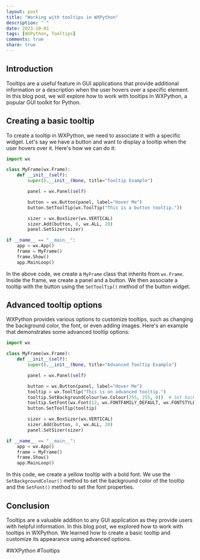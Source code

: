 ```yaml
---
layout: post
title: "Working with tooltips in WXPython"
description: " "
date: 2023-10-01
tags: [WXPython, Tooltips]
comments: true
share: true
---
```


## Introduction

Tooltips are a useful feature in GUI applications that provide additional information or a description when the user hovers over a specific element. In this blog post, we will explore how to work with tooltips in WXPython, a popular GUI toolkit for Python.

## Creating a basic tooltip

To create a tooltip in WXPython, we need to associate it with a specific widget. Let's say we have a button and want to display a tooltip when the user hovers over it. Here's how we can do it:

```python
import wx

class MyFrame(wx.Frame):
    def __init__(self):
        super().__init__(None, title="Tooltip Example")

        panel = wx.Panel(self)

        button = wx.Button(panel, label="Hover Me")
        button.SetToolTip(wx.ToolTip("This is a button tooltip."))

        sizer = wx.BoxSizer(wx.VERTICAL)
        sizer.Add(button, 0, wx.ALL, 20)
        panel.SetSizer(sizer)

if __name__ == "__main__":
    app = wx.App()
    frame = MyFrame()
    frame.Show()
    app.MainLoop()
```

In the above code, we create a `MyFrame` class that inherits from `wx.Frame`. Inside the frame, we create a panel and a button. We then associate a tooltip with the button using the `SetToolTip()` method of the button widget.

## Advanced tooltip options

WXPython provides various options to customize tooltips, such as changing the background color, the font, or even adding images. Here's an example that demonstrates some advanced tooltip options:

```python
import wx

class MyFrame(wx.Frame):
    def __init__(self):
        super().__init__(None, title="Advanced Tooltip Example")

        panel = wx.Panel(self)

        button = wx.Button(panel, label="Hover Me")
        tooltip = wx.ToolTip("This is an advanced tooltip.")
        tooltip.SetBackgroundColour(wx.Colour(255, 255, 0))  # Set background color to yellow
        tooltip.SetFont(wx.Font(12, wx.FONTFAMILY_DEFAULT, wx.FONTSTYLE_NORMAL, wx.FONTWEIGHT_BOLD))  # Set bold font
        button.SetToolTip(tooltip)

        sizer = wx.BoxSizer(wx.VERTICAL)
        sizer.Add(button, 0, wx.ALL, 20)
        panel.SetSizer(sizer)

if __name__ == "__main__":
    app = wx.App()
    frame = MyFrame()
    frame.Show()
    app.MainLoop()
```

In this code, we create a yellow tooltip with a bold font. We use the `SetBackgroundColour()` method to set the background color of the tooltip and the `SetFont()` method to set the font properties.

## Conclusion

Tooltips are a valuable addition to any GUI application as they provide users with helpful information. In this blog post, we explored how to work with tooltips in WXPython. We learned how to create a basic tooltip and customize its appearance using advanced options.

#WXPython #Tooltips